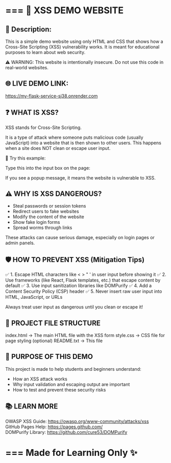 ===
📘 XSS DEMO WEBSITE 
===

📝 Description:
---------------
This is a simple demo website using only HTML and CSS that shows how a Cross-Site Scripting (XSS) vulnerability works. It is meant for educational purposes to learn about web security.

⚠️ WARNING: This website is intentionally insecure. Do not use this code in real-world websites.


🌐 LIVE DEMO LINK:
--------------------
https://my-flask-service-sj38.onrender.com


❓ WHAT IS XSS?
----------------
XSS stands for Cross-Site Scripting.

It is a type of attack where someone puts malicious code (usually JavaScript) into a website that is then shown to other users. This happens when a site does NOT clean or escape user input.

🧪 Try this example:

Type this into the input box on the page:
<script>alert('This is an XSS attack!')</script>

If you see a popup message, it means the website is vulnerable to XSS.


⚠️ WHY IS XSS DANGEROUS?
-------------------------
- Steal passwords or session tokens
- Redirect users to fake websites
- Modify the content of the website
- Show fake login forms
- Spread worms through links

These attacks can cause serious damage, especially on login pages or admin panels.


🛡️ HOW TO PREVENT XSS (Mitigation Tips)
----------------------------------------
✅ 1. Escape HTML characters like < > " ' in user input before showing it
✅ 2. Use frameworks (like React, Flask templates, etc.) that escape content by default
✅ 3. Use input sanitization libraries like DOMPurify
✅ 4. Add a Content Security Policy (CSP) header
✅ 5. Never insert raw user input into HTML, JavaScript, or URLs

Always treat user input as dangerous until you clean or escape it!


📁 PROJECT FILE STRUCTURE
--------------------------
index.html       → The main HTML file with the XSS form
style.css        → CSS file for page styling (optional)
README.txt       → This file


🎯 PURPOSE OF THIS DEMO
------------------------
This project is made to help students and beginners understand:

- How an XSS attack works
- Why input validation and escaping output are important
- How to test and prevent these security risks


📚 LEARN MORE
--------------
OWASP XSS Guide: https://owasp.org/www-community/attacks/xss  
GitHub Pages Help: https://pages.github.com/  
DOMPurify Library: https://github.com/cure53/DOMPurify  

===
Made for Learning Only ✨
===
